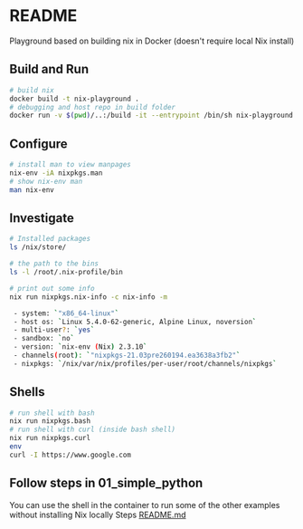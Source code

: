 # README

Playground based on building nix in Docker (doesn't require local Nix install)

## Build and Run

```sh
# build nix
docker build -t nix-playground .
# debugging and host repo in build folder
docker run -v $(pwd)/..:/build -it --entrypoint /bin/sh nix-playground    
```

## Configure

```sh
# install man to view manpages
nix-env -iA nixpkgs.man
# show nix-env man
man nix-env
```

## Investigate

```sh
# Installed packages
ls /nix/store/

# the path to the bins
ls -l /root/.nix-profile/bin
```

```sh
# print out some info 
nix run nixpkgs.nix-info -c nix-info -m

 - system: `"x86_64-linux"`
 - host os: `Linux 5.4.0-62-generic, Alpine Linux, noversion`
 - multi-user?: `yes`
 - sandbox: `no`
 - version: `nix-env (Nix) 2.3.10`
 - channels(root): `"nixpkgs-21.03pre260194.ea3638a3fb2"`
 - nixpkgs: `/nix/var/nix/profiles/per-user/root/channels/nixpkgs`
```

## Shells

```sh
# run shell with bash
nix run nixpkgs.bash
# run shell with curl (inside bash shell)
nix run nixpkgs.curl 
env
curl -I https://www.google.com
```

## Follow steps in 01_simple_python

You can use the shell in the container to run some of the other examples without installing Nix locally
Steps [README.md](./01_simple_python/README.md)  

